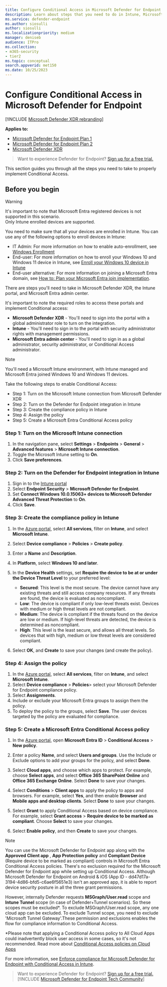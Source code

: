 ```yaml
---
title: Configure Conditional Access in Microsoft Defender for Endpoint
description: Learn about steps that you need to do in Intune, Microsoft Defender XDR, and Azure to implement Conditional access
ms.service: defender-endpoint
ms.author: siosulli
author: siosulli
ms.localizationpriority: medium
manager: deniseb
audience: ITPro
ms.collection: 
- m365-security
- tier2
ms.topic: conceptual
search.appverid: met150
ms.date: 10/25/2023
---
```


# Configure Conditional Access in Microsoft Defender for Endpoint

[!INCLUDE [Microsoft Defender XDR rebranding](../includes/microsoft-defender.md)]

**Applies to:**
- [Microsoft Defender for Endpoint Plan 1](https://go.microsoft.com/fwlink/p/?linkid=2154037)
- [Microsoft Defender for Endpoint Plan 2](https://go.microsoft.com/fwlink/p/?linkid=2154037)
- [Microsoft Defender XDR](https://go.microsoft.com/fwlink/?linkid=2118804)

> Want to experience Defender for Endpoint? [Sign up for a free trial.](https://signup.microsoft.com/create-account/signup?products=7f379fee-c4f9-4278-b0a1-e4c8c2fcdf7e&ru=https://aka.ms/MDEp2OpenTrial?ocid=docs-wdatp-assignaccess-abovefoldlink)

This section guides you through all the steps you need to take to properly implement Conditional Access.

## Before you begin

> [!WARNING]
> It's important to note that Microsoft Entra registered devices is not supported in this scenario.</br>
> Only Intune enrolled devices are supported.

You need to make sure that all your devices are enrolled in Intune. You can use any of the following options to enroll devices in Intune:

- IT Admin: For more information on how to enable auto-enrollment, see [Windows Enrollment](/intune/windows-enroll#enable-windows-10-automatic-enrollment)
- End-user: For more information on how to enroll your Windows 10 and Windows 11 device in Intune, see [Enroll your Windows 10 device in Intune](/intune/quickstart-enroll-windows-device)
- End-user alternative: For more information on joining a Microsoft Entra domain, see [How to: Plan your Microsoft Entra join implementation](/azure/active-directory/devices/azureadjoin-plan).

There are steps you'll need to take in Microsoft Defender XDR, the Intune portal, and Microsoft Entra admin center.

It's important to note the required roles to access these portals and implement Conditional access:

- **Microsoft Defender XDR** - You'll need to sign into the portal with a global administrator role to turn on the integration.
- **Intune** - You'll need to sign in to the portal with security administrator rights with management permissions.
- **Microsoft Entra admin center** - You'll need to sign in as a global administrator, security administrator, or Conditional Access administrator.

> [!NOTE]
> You'll need a Microsoft Intune environment, with Intune managed and Microsoft Entra joined Windows 10 and Windows 11 devices.

Take the following steps to enable Conditional Access:

- Step 1: Turn on the Microsoft Intune connection from Microsoft Defender XDR
- Step 2: Turn on the Defender for Endpoint integration in Intune
- Step 3: Create the compliance policy in Intune
- Step 4: Assign the policy 
- Step 5: Create a Microsoft Entra Conditional Access policy

### Step 1: Turn on the Microsoft Intune connection

1. In the navigation pane, select **Settings** \> **Endpoints** \> **General** \> **Advanced features** \> **Microsoft Intune connection**.
2. Toggle the Microsoft Intune setting to **On**.
3. Click **Save preferences**.

### Step 2: Turn on the Defender for Endpoint integration in Intune

1. Sign in to the [Intune portal](https://intune.microsoft.com)
2. Select **Endpoint Security** \> **Microsoft Defender for Endpoint**.
3. Set **Connect Windows 10.0.15063+ devices to Microsoft Defender Advanced Threat Protection** to **On**.
4. Click **Save**.

### Step 3: Create the compliance policy in Intune

1. In the [Azure portal](https://portal.azure.com), select **All services**, filter on **Intune**, and select **Microsoft Intune**.
2. Select **Device compliance** \> **Policies** \> **Create policy**.
3. Enter a **Name** and **Description**.
4. In **Platform**, select **Windows 10 and later**.
5. In the **Device Health** settings, set **Require the device to be at or under the Device Threat Level** to your preferred level:

   - **Secured**: This level is the most secure. The device cannot have any existing threats and still access company resources. If any threats are found, the device is evaluated as noncompliant.
   - **Low**: The device is compliant if only low-level threats exist. Devices with medium or high threat levels are not compliant.
   - **Medium**: The device is compliant if the threats found on the device are low or medium. If high-level threats are detected, the device is determined as noncompliant.
   - **High**: This level is the least secure, and allows all threat levels. So devices that with high, medium or low threat levels are considered compliant.

6. Select **OK**, and **Create** to save your changes (and create the policy).

### Step 4: Assign the policy

1. In the [Azure portal](https://portal.azure.com), select **All services**, filter on **Intune**, and select **Microsoft Intune**.
2. Select **Device compliance** \> **Policies**> select your Microsoft Defender for Endpoint compliance policy.
3. Select **Assignments**.
4. Include or exclude your Microsoft Entra groups to assign them the policy.
5. To deploy the policy to the groups, select **Save**. The user devices targeted by the policy are evaluated for compliance.

<a name='step-5-create-an-azure-ad-conditional-access-policy'></a>

### Step 5: Create a Microsoft Entra Conditional Access policy

1. In the [Azure portal](https://portal.azure.com), open **Microsoft Entra ID** \> **Conditional Access** \> **New policy**.
2. Enter a policy **Name**, and select **Users and groups**. Use the Include or Exclude options to add your groups for the policy, and select **Done**.
3. Select **Cloud apps**, and choose which apps to protect. For example, choose **Select apps**, and select **Office 365 SharePoint Online** and **Office 365 Exchange Online**. Select **Done** to save your changes.

4. Select **Conditions** \> **Client apps** to apply the policy to apps and browsers. For example, select **Yes**, and then enable **Browser** and **Mobile apps and desktop clients**. Select **Done** to save your changes.

5. Select **Grant** to apply Conditional Access based on device compliance. For example, select **Grant access** \> **Require device to be marked as compliant**. Choose **Select** to save your changes.

6. Select **Enable policy**, and then **Create** to save your changes.

> [!NOTE]
> You can use the Microsoft Defender for Endpoint app along with the **Approved Client app** , **App Protection policy** and **Compliant Device** (Require device to be marked as compliant) controls in Microsoft Entra Conditional Access policies. There's no exclusion required for the Microsoft Defender for Endpoint app while setting up Conditional Access. Although Microsoft Defender for Endpoint on Android & iOS (App ID - dd47d17a-3194-4d86-bfd5-c6ae6f5651e3) isn't an approved app, it is able to report device security posture in all the three grant permissions. 
> 
> However, internally Defender requests **MSGraph/User.read** scope and **Intune Tunnel** scope (in case of Defender+Tunnel scenarios). So these scopes must be excluded*. To exclude MSGraph/User.read scope, any one cloud app can be excluded. To exclude Tunnel scope, you need to exclude 'Microsoft Tunnel Gateway'.These permission and exclusions enables the flow for compliance information to Conditional Access.

*Please note that applying a Conditional Access policy to All Cloud Apps could inadvertently block user access in some cases, so it's not recommended. Read more about [Conditional Access policies on Cloud Apps](/azure/active-directory/conditional-access/concept-conditional-access-cloud-apps#all-cloud-apps)

For more information, see [Enforce compliance for Microsoft Defender for Endpoint with Conditional Access in Intune](/intune/advanced-threat-protection).

> Want to experience Defender for Endpoint? [Sign up for a free trial.](https://signup.microsoft.com/create-account/signup?products=7f379fee-c4f9-4278-b0a1-e4c8c2fcdf7e&ru=https://aka.ms/MDEp2OpenTrial?ocid=docs-wdatp-conditionalaccess-belowfoldlink)
[!INCLUDE [Microsoft Defender for Endpoint Tech Community](../includes/defender-mde-techcommunity.md)]
